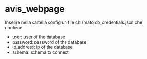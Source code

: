 # avis_webpage

Inserire nella cartella config un file chiamato db_credentials.json che contiene 
- user: user of the database
- password: password of the database
- ip_address: ip of the database
- schema: schema to connect
